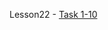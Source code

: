 Lesson22 - [Task 1-10](https://nazarbuzyl.github.io/1-front-end/students/buzyl_nazar/homework13-lesson-22/build/index.html)
